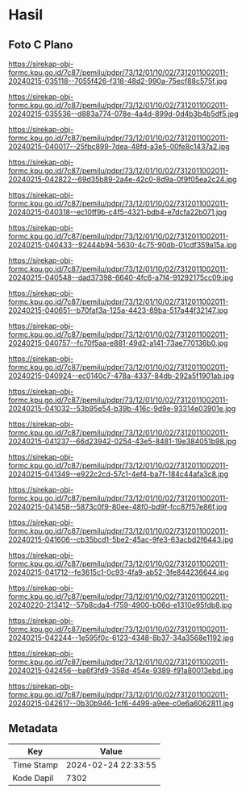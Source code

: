 # Hasil

## Foto C Plano

https://sirekap-obj-formc.kpu.go.id/7c87/pemilu/pdpr/73/12/01/10/02/7312011002011-20240215-035118--7055f426-f318-48d2-990a-75ecf88c575f.jpg

https://sirekap-obj-formc.kpu.go.id/7c87/pemilu/pdpr/73/12/01/10/02/7312011002011-20240215-035536--d883a774-078e-4a4d-899d-0d4b3b4b5df5.jpg

https://sirekap-obj-formc.kpu.go.id/7c87/pemilu/pdpr/73/12/01/10/02/7312011002011-20240215-040017--25fbc899-7dea-48fd-a3e5-00fe8c1437a2.jpg

https://sirekap-obj-formc.kpu.go.id/7c87/pemilu/pdpr/73/12/01/10/02/7312011002011-20240215-042822--69d35b89-2a4e-42c0-8d9a-0f9f05ea2c24.jpg

https://sirekap-obj-formc.kpu.go.id/7c87/pemilu/pdpr/73/12/01/10/02/7312011002011-20240215-040318--ec10ff9b-c4f5-4321-bdb4-e7dcfa22b071.jpg

https://sirekap-obj-formc.kpu.go.id/7c87/pemilu/pdpr/73/12/01/10/02/7312011002011-20240215-040433--92444b94-5630-4c75-90db-01cdf359a15a.jpg

https://sirekap-obj-formc.kpu.go.id/7c87/pemilu/pdpr/73/12/01/10/02/7312011002011-20240215-040548--dad37398-6640-4fc6-a7f4-91292175cc09.jpg

https://sirekap-obj-formc.kpu.go.id/7c87/pemilu/pdpr/73/12/01/10/02/7312011002011-20240215-040651--b70faf3a-125a-4423-89ba-517a44f32147.jpg

https://sirekap-obj-formc.kpu.go.id/7c87/pemilu/pdpr/73/12/01/10/02/7312011002011-20240215-040757--fc70f5aa-e881-49d2-a141-73ae770136b0.jpg

https://sirekap-obj-formc.kpu.go.id/7c87/pemilu/pdpr/73/12/01/10/02/7312011002011-20240215-040924--ec0140c7-478a-4337-84db-292a5f1901ab.jpg

https://sirekap-obj-formc.kpu.go.id/7c87/pemilu/pdpr/73/12/01/10/02/7312011002011-20240215-041032--53b95e54-b39b-416c-9d9e-93314e03901e.jpg

https://sirekap-obj-formc.kpu.go.id/7c87/pemilu/pdpr/73/12/01/10/02/7312011002011-20240215-041237--66d23942-0254-43e5-8481-19e384051b98.jpg

https://sirekap-obj-formc.kpu.go.id/7c87/pemilu/pdpr/73/12/01/10/02/7312011002011-20240215-041349--e922c2cd-57c1-4ef4-ba7f-184c44afa3c8.jpg

https://sirekap-obj-formc.kpu.go.id/7c87/pemilu/pdpr/73/12/01/10/02/7312011002011-20240215-041458--5873c0f9-80ee-48f0-bd9f-fcc87f57e86f.jpg

https://sirekap-obj-formc.kpu.go.id/7c87/pemilu/pdpr/73/12/01/10/02/7312011002011-20240215-041606--cb35bcd1-5be2-45ac-9fe3-63acbd2f6443.jpg

https://sirekap-obj-formc.kpu.go.id/7c87/pemilu/pdpr/73/12/01/10/02/7312011002011-20240215-041712--fe3615c1-0c93-4fa9-ab52-3fe844236644.jpg

https://sirekap-obj-formc.kpu.go.id/7c87/pemilu/pdpr/73/12/01/10/02/7312011002011-20240220-213412--57b8cda4-f759-4900-b06d-e1310e95fdb8.jpg

https://sirekap-obj-formc.kpu.go.id/7c87/pemilu/pdpr/73/12/01/10/02/7312011002011-20240215-042244--1e595f0c-6123-4348-8b37-34a3568e1192.jpg

https://sirekap-obj-formc.kpu.go.id/7c87/pemilu/pdpr/73/12/01/10/02/7312011002011-20240215-042456--ba6f3fd9-358d-454e-9389-f91a80013ebd.jpg

https://sirekap-obj-formc.kpu.go.id/7c87/pemilu/pdpr/73/12/01/10/02/7312011002011-20240215-042617--0b30b946-1cf6-4499-a9ee-c0e6a6062811.jpg


## Metadata

| Key        | Value               |
| ---------- | ------------------- |
| Time Stamp | 2024-02-24 22:33:55 |
| Kode Dapil | 7302                |



